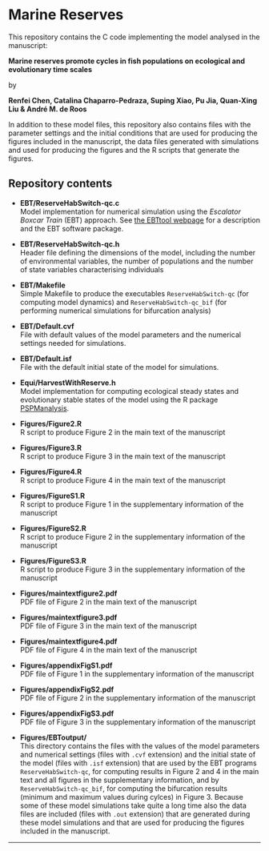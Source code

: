 # Marine Reserves

This repository contains the C code implementing the model analysed in the manuscript:

**Marine reserves promote cycles in fish populations on ecological and evolutionary time scales**

by

**Renfei Chen, Catalina Chaparro-Pedraza, Suping Xiao, Pu Jia, Quan-Xing Liu & André M. de Roos**

In addition to these model files, this repository also contains files with the parameter settings and the initial conditions that are used for producing the figures included in the manuscript, the data files generated with simulations and used for producing the figures and the R scripts that generate the figures.

## Repository contents

- **EBT/ReserveHabSwitch-qc.c** \
  Model implementation for numerical simulation using the *Escalator Boxcar Train* (EBT) approach. See [the EBTtool webpage](https://staff.fnwi.uva.nl/a.m.deroos/EBT/index.html) for a description and the EBT software package.

- **EBT/ReserveHabSwitch-qc.h** \
  Header file defining the dimensions of the model, including the number of environmental variables, the number of populations and the number of state variables characterising individuals

- **EBT/Makefile** \
  Simple Makefile to produce the executables `ReserveHabSwitch-qc` (for computing model dynamics) and `ReserveHabSwitch-qc_bif` (for performing numerical simulations for bifurcation analysis)

- **EBT/Default.cvf** \
  File with default values of the model parameters and the numerical settings needed for simulations.

- **EBT/Default.isf** \
  File with the default initial state of the model for simulations.

- **Equi/HarvestWithReserve.h** \
  Model implementation for computing ecological steady states and evolutionary stable states of the model using the 
  R package [PSPManalysis](https://cran.r-project.org/package=PSPManalysis).

- **Figures/Figure2.R** \
  R script to produce Figure 2 in the main text of the manuscript

- **Figures/Figure3.R** \
  R script to produce Figure 3 in the main text of the manuscript

- **Figures/Figure4.R** \
  R script to produce Figure 4 in the main text of the manuscript

- **Figures/FigureS1.R** \
  R script to produce Figure 1 in the supplementary information of the manuscript

- **Figures/FigureS2.R** \
  R script to produce Figure 2 in the supplementary information of the manuscript

- **Figures/FigureS3.R** \
  R script to produce Figure 3 in the supplementary information of the manuscript

- **Figures/maintextfigure2.pdf** \
  PDF file of Figure 2 in the main text of the manuscript

- **Figures/maintextfigure3.pdf** \
  PDF file of Figure 3 in the main text of the manuscript

- **Figures/maintextfigure4.pdf** \
  PDF file of Figure 4 in the main text of the manuscript

- **Figures/appendixFigS1.pdf** \
  PDF file of Figure 1 in the supplementary information of the manuscript

- **Figures/appendixFigS2.pdf** \
  PDF file of Figure 2 in the supplementary information of the manuscript

- **Figures/appendixFigS3.pdf** \
  PDF file of Figure 3 in the supplementary information of the manuscript

- **Figures/EBToutput/** \
  This directory contains the files with the values of the model parameters and numerical settings (files with `.cvf` extension) and the initial state of the model (files with `.isf` extension) that are used by the EBT programs `ReserveHabSwitch-qc`, for computing results in Figure 2 and 4 in the main text and all figures in the supplementary information, and by `ReserveHabSwitch-qc_bif`, for computing the bifurcation results (minimum and maximum values during cylces) in Figure 3. Because some of these model simulations take quite a long time also the data files are included (files with `.out` extension) that are generated during these model simulations and that are used for producing the figures included in the manuscript.

*****
